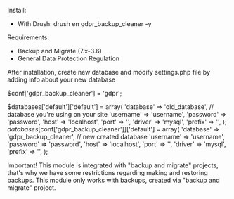 Install:

- With Drush: drush en gdpr_backup_cleaner -y

Requirements:

- Backup and Migrate (7.x-3.6)
- General Data Protection Regulation

After installation, create new database and modify settings.php file by adding info about your new database

$conf['gdpr_backup_cleaner'] = 'gdpr';

$databases['default']['default'] = array(
  'database' => 'old_database', // database you're using on your site
  'username' => 'username',
  'password' => 'password',
  'host' => 'localhost',
  'port' => '',
  'driver' => 'mysql',
  'prefix' => '',
);
$databases[$conf['gdpr_backup_cleaner']]['default'] = array(
  'database' => 'gdpr_backup_cleaner', // new created database
  'username' => 'username',
  'password' => 'password',
  'host' => 'localhost',
  'port' => '',
  'driver' => 'mysql',
  'prefix' => '',
);

Important! This module is integrated with "backup and migrate" projects, that's why we have some restrictions regarding making and 
restoring backups. This module only works with backups, created via "backup and migrate" project.